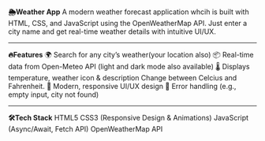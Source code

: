 <b>🌦️Weather App</b>
A modern weather forecast application whcih is built with HTML, CSS, and JavaScript using the OpenWeatherMap API. Just enter a city name and get real-time weather details with intuitive UI/UX.
<hr/>

<b>🔥Features</b>
🌍 Search for any city’s weather(your location also)
📦 Real-time data from Open-Meteo API (light and dark mode also available)
🌡️ Displays temperature, weather icon & description
    Change between Celcius and Fahrenheit. 
🎨 Modern, responsive UI/UX design
🚫 Error handling (e.g., empty input, city not found)
<hr/>


<b>🛠️Tech Stack</b>
HTML5
CSS3 (Responsive Design & Animations)
JavaScript (Async/Await, Fetch API)
OpenWeatherMap API

